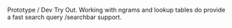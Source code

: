 Prototype / Dev Try Out. 
Working with ngrams and lookup tables do provide a fast search query /searchbar support.
